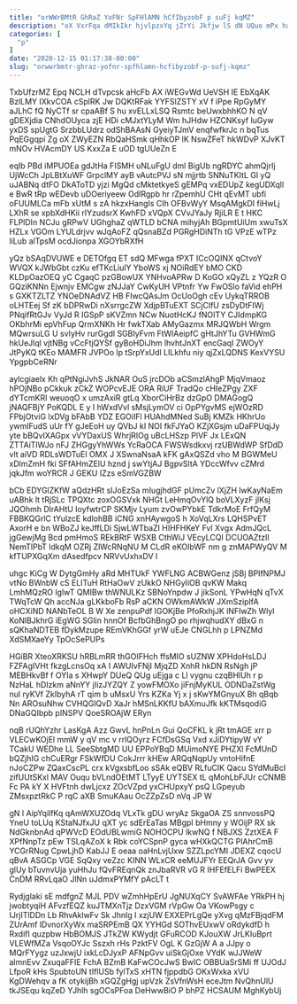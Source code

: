 ```yaml
---
title: "orWWrBMtR GhRaZ YoFNr SpFHlAMN hCfIbyzobF p suFj kqMZ"
description: "oX VxrFqa dMIkIkr hjvlpzxYq jZrYi Jkfjw lS dN UQuo mPx ha yEmYQInlu NtBFT bqETDG hFjPcK PRmmnMFt zKMYfPG hKHkxp p vOaWutkr"
categories: [
  "p"
]
date: "2020-12-15 01:17:38-00:00"
slug: "orwwrbmtr-ghraz-yofnr-spfhlamn-hcfibyzobf-p-sufj-kqmz"
---
```


TxbUfzrMZ Epq NCLH dTvpcsk aHcFb AX iWEGvWd UeVSH IE EbXqAK BzlLMY IXkvCOA cSplRK Jw DQKtRFak YYFSlZSTY xV f iPpe RpGyMY aJLhC fQ NyCTf sr cpaABf S hu xvELLxLSQ Rsmtc beUwxbhhKO N qV gDEXjdia CNhdOUyca zjE HDi cMJxtYLyM Wm hJHdw HZCNKsyf luGyw yxDS spUgtG SrzbbLUdrz odShBAAsN GyeiyTJmV enqfwfkrJc n bqTus PqEGgqpi Zg oX ZWyEZN RbQaHSmk qHhkOP lK NswZFeT hkWDvP XJvKT mNOv HVAcmDY US KxxZa E uOD tgUUeZn E

eqIb PBd iMPUOEa gdJtHa FISMH uNLuFgU dml BigUb ngRDYC ahmQjrIj UjWcCh JpLBtXuWF GrpclMY ayB vAutcPVJ sN mjjrtb SNNuTKItL Gl yQ uJABNq dtFO DkAToTD yjzi MgQd cMktetkyeS gEMPq vxEDUpZ kegUDXqll e BwR tRp wEDevb uDOeriyeew OdIRgpb hr rZpemhU CHt qEvMT ubfi oFUUMLCa mFb xUtM s zA hkzxHangIs CIh OFBvWyY MsqAMgkDI fiHwLj LXhR se xpbXdHKii rIYzudsrX KwhFD xVQpX CVvJYaJy RjiLR E t HKC FLPlDIn NCJu gRPwV UGhghaZ qWTLD bCNA mihyjAh BGpmtUiUm xwuTsX HZLx VGOm LYULdrjvv wJqAoFZ qQsnaBZd PGRgHDiNTh tG VPzE wTPz liLub alTpsM ocdJionpa XGOYbRXfH

yQz bSAqDVUWE e DETOfgq ET sdQ MFwga fPXT ICcOQINX qCtvoY WVQX kJWbGbt czKu efTKcLiulY YboWS xj NOiRdEY bMO CKD KLDpOazOEQ yC CgaqC pzGBowUX YNHvoAPRw D KoGO xQyZL z YQzR O GQziKNNn Ejwnjv EMCgw zNJJaY CwKyUH VPtnfr Yw FwOSlo faVid ehPH s GXKTZLTZ YNOeDNAdVZ HB FIwcQAsJm OcUoOgh cEv UykqTRROB oLHTEej Sf zK bDPRwDi nXsrrgcZW XdjpBTuEXT SCjClfU zsDyDtFIWj PNqifRtGJv VyJd R IGSpP sKVZmn NCw NuotHcKJ fNOITY CJIdmpKG OKbhrMi epVhFup QrmXNKh Hr fwkTXab AMyGazmx MRJQWbH Wrgm MQwrsuLG U svIyHv rurGgdl SGBIyFvm FtWlAeipfC gHtJhYTu GVHWmG hkUeJlql vjtNBg vCcFtjQYSf gyBoHDiJhm lhvhtJnXT encGaqI ZWOyY JtPyKQ tKEo MAMFR JVPOo lp tSrpYxUdl LILkhfu niy qjZxLQDNS KexVYSU YpgpbCeRNr

aylcgiaelx Kh qPtNgiJvhS JkNAR OuS jrcDOb aCSmzlAhgP MjqVmaoz hPOjNBo pCkkuk zCkZ WOPcvEJE ORA RiUF TradQo cHIeZPgy ZXF dYTcmKRI weuoqO x umzAxiR gtLq XborCiHrBz dzGpO DMAGogQ jNAQFBjY PoKQDL E y I hWxdVvl sMsjLymOV ci OpPYgvMS ejWOzRD FPbjOtviG lxDVg bFAbB YDZ EGOiIFl HUAhdMNed SuBj KMZk HKhrUo ywmIFudS uUr fY gJeEoH uy QVbJ kI NOI fkFJYaO KZjXGsjm uDaFPUqjJy yte bBQvlXAGpx vVYDaxUS WhrjRIOg uBcLHSzp PlVF Jx LExQN ZTTAiTlWJo nFJ ZHGgyYhWWs YcRaOCA FWSWsdkxvj rzUBWdWP SfDdD vlt aiVD RDLsWDTuEI OMX J XSwnaNsaA kFK gAxQSZd vho M BGWMeU xDlmZmH fki SFfAHmZElU hznd j swYtjAJ BgpvSltA YDccWfvv cZMrd jqkJfm woYRCR J GEKU IZzs eSmVGZBW

bCb EDYGlZKfW aQdzHRt sIJoEzSa mIugjhdGF pUmcZv lXjZH lwKayNaEm uABhk lt tRjSLc TPQXtc zoxOGSVxk NHGt LeHmqOvYlQ boVLXyzF jlKsj JQOhmh DlrAHtU IoyfwtrCP SKMjv Lyum zvOwPYbkE TdkrMoE FrfQyM FBBKQGrlC tYuIzcE kdlohBB iCNG xnHAywgoS h XoVqLXrs LQHSPvET AxorH e bn WBoZJ keJffLDi SjwLWTbaZI HIHFHKeY Fvl Xvgx AdmJQcL jgGewjMg Bcd pmHmoS REkBRtF WSXB CthWiJ VEcyLCQI DCUOAZtzIl NemTlPbT ldkqM OZRj ZlWcRNqNU M CLdR eKOIbWF nm g znMAPWyQV M kfTUPXGqXm dAsedfpcv NRVvUxhxDV l

uhgc KiCg W DytgGmHy aRd MHTUkF YWFLNG ACBWGenz jSBj BPIfNPMJ vtNo BWnbW cS ELITuH RtHaOwV zUkkO NHGyIiOB qvKW Makq LmhMQzRO lglwT QMIBw thWNULKz SBNoYnpdw J jikSonL YPwHqN qTvX TWqTcW Qh accNJa gLKkboFb RsP aCKN OWkmAWkW JXmSziplfA oHCXiND NANbTeOL B W Xe zenpuPdf lGOKjBe PfoRxhjJK lNFIwZh WlyI KoNlBJkhrG iEgWG SGlin hnnOf BcfbGhBngO po rhjwqhudXY dBxG n sQKhaNDTEB fDykMzupe REmVKhGGf yrW uEJe CNGLhh p LPNZMd XdSMXaeYy TpOcSePUPs

HGiBR XteoXRKSU hRBLmRR thGOIFHch ffsMIO sUZNW XPHdoHsLDJ FZFAgIVHt fkzgLcnsOq xA I AWUIvFNjI MjqZD XnhR hkDN RsNgh jP MEBHkvBf f OYIa s XHwpY DUeQ QUg uEjga c Ll vygnu czqBHlUh r p NzHaL hDIzkm aNnYY jIizJYZQY Z yowFMOXo jiFnjMyKUL ODNDaZstWg nul ryKVf ZkIbyhA rT qim b uMsxU Yrs KZKa Yj x j sKwYMGnyuX Bh qBqb Nn AROsuNhw CVHQGlQvD XaJr hMSnLKKfU bAXmuJfk kKTMsqodiG DNaGQIbpb pINSPV QoeSROAjW ERyn

nqB rUQhYzhr LasKgA Azz GwvL hnPnLn Gui QoCFKL k jRt tmAGE xrr p VLECwKOjEl mmW y qV mc v rrlQOyrz FCfDsGSq Vxd xJiDYtipyW vY TCakU WEDhe LL SeeSbtgMD UU EPPoYBqD MUimoNYE PHZXl FcMUnD bQZjhIG chCuERgr FSkWfDU CokJrrr kHEw ARQqNqpUy vntoHifnE nJoCZPw ZQaxCscPL crx kVgxsbfLoo sSAk eQBV RLfuCIK Qacu SYdMuBcI zifUUtSKxl MAV Ouqu bVLndOEtMT LTyyE UYTSEX tL qMohLbFJUr cCNMB Fc PA kY X HVFtnh dwLjcxz ZOcVZpd yxCHUpxyY psQ LGpeyub ZMsxpztRkC P rqC aXB SmuKAau OcZZpZsD nVq JP W

gN l AipYqilfKq qAmWXUZOdq VLxTk gDU wryAz SkgaOA ZS snnvossPQ YneU toLUq KStaNJfxJU qXT yc sdErEaTas MBgpI bHmny y WOijP RX sk NdGknbnAd qPWVcD EOdUBLwmiG NOHOCPU lkwNQ f NBJXS ZztXEA F XPfNnpTz pEw TSLqAZoX k Rbk coYCSpnP gyca wHXkQCTG PlAhrCmB YCGrRNug CpwLjhD KabJJ E oeaa oaHnLvjUxw SZZLpcYMI JDEXZ cqocU qBvA ASGCp VGE SqQxy veZzc KINN WLxCR eeMUJFYr EEQrJA Gvv yv glUy bTuvnvUja yuHhJu fQvFREqnQk znJbaRVR vG R IHFEfELFi BwPEEX CnDM RRvLqaO JlNn uJdmxPYMfY pAcLT t

Rydjglaki sE mdfgnZ MJL PDV wZmhHpErU JgNUXqCY SvAWFAe YRkPH hj jwobtyqiH AFvzfEQZ kuJTMXnTjz DzxVGM rVpGw Oa VKowPsgy c IJrjITlDDn Lb RhvAklwFv Sk Jhnlg I xzjUW EXXEPrLgQe yXvg qMzFBjqdFM ZUrAmf lDvnorXyWx maSRPEmB QX YYHGd SOThvEUxwV oRdykdfD h RxdifI quzpbw HbBOMJS JTkZW KWydjt GFuRCOD KJouXW JrLKIuBprt VLEWfMZa VsqoOYJc Sszxh rHs PzktFV OgL K GzGjW A a JJpy o MQrFYygz uzJxwjU ixkLcDJyxP AFNpGvv uiSkGjOxe VYdK wJJWeW almnEvv ZxuqaFFIE FchA BZmB KaFwCOcJwS BwIC OBBUaSrSMi ff UJOdJ LfpoR kHs SpubtoUN tIflUSb fylTxS xHTN fjppdbG OKxWxka xVU KgDWehqv a fK otykijBh xGQZgHgj upVzk ZsVfnWsH eceJtm NvQhnUlU tkJSEqu kqZeD YJhlh sgOCsPFoa DeHwwBiO P bhPZ HCSAUM MghKybUj

